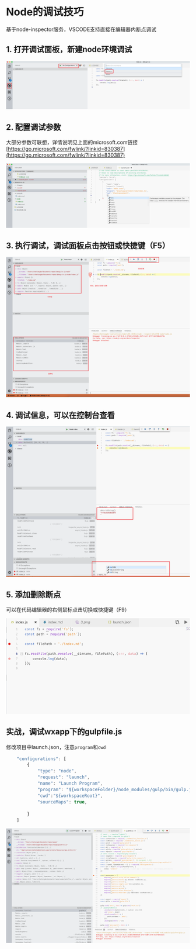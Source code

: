 # Node的调试技巧

基于node-inspector服务，VSCODE支持直接在编辑器内断点调试

## 1. 打开调试面板，新建node环境调试

![新建node环境调试](./../_images/node/1.png)

## 2. 配置调试参数

大部分参数可联想，详情说明见上面的microsoft.com链接[https://go.microsoft.com/fwlink/?linkid=830387](https://go.microsoft.com/fwlink/?linkid=830387)

![配置调试参数](./../_images/node/2.png)

## 3. 执行调试，调试面板点击按钮或快捷键（F5）

![调试界面](./../_images/node/3.png)

## 4. 调试信息，可以在控制台查看

![调试控制台](./../_images/node/4.png)

## 5. 添加删除断点

可以在代码编辑器的右侧鼠标点击切换或快捷键（F9）

![断点](./../_images/node/5.png)

## 实战，调试wxapp下的gulpfile.js

修改项目中launch.json，注意`program`和`cwd`

```javascript
    "configurations": [
        {
            "type": "node",
            "request": "launch",
            "name": "Launch Program",
            "program": "${workspaceFolder}/node_modules/gulp/bin/gulp.js",
            "cwd":"${workspaceRoot}",
            "sourceMaps": true,

        }
    ]
```

![调试gulpfile](./../_images/node/6.png)
